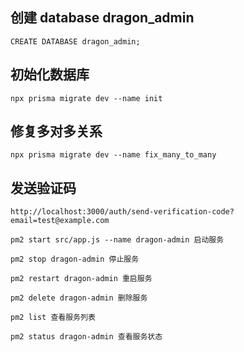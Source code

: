 ## 创建 database dragon_admin
```
CREATE DATABASE dragon_admin;
```

## 初始化数据库
```
npx prisma migrate dev --name init
```

## 修复多对多关系
```
npx prisma migrate dev --name fix_many_to_many
```

## 发送验证码
```
http://localhost:3000/auth/send-verification-code?email=test@example.com
```

```
pm2 start src/app.js --name dragon-admin 启动服务

pm2 stop dragon-admin 停止服务

pm2 restart dragon-admin 重启服务

pm2 delete dragon-admin 删除服务

pm2 list 查看服务列表

pm2 status dragon-admin 查看服务状态
```
